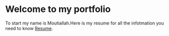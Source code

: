 # Welcome to my portfolio
To start my name is Moutiallah.Here is my resume for all the infotmation you need to know
[Resume](/assets/resume.pdf).
 
